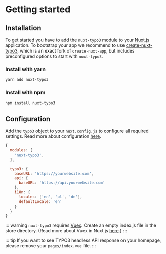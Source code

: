 # Getting started

## Installation

To get started you have to add the `nuxt-typo3` module to your [Nuxt.js](https://nuxtjs.org/) application. To bootstrap your app we recommend to use [create-nuxt-typo3](https://github.com/TYPO3-Initiatives/create-nuxt-typo3), which is an exact fork of `create-nuxt-app`, but includes preconfigured options to start with `nuxt-typo3`.

### Install with yarn

```sh
yarn add nuxt-typo3
```

### Install with npm

```sh
npm install nuxt-typo3
```

## Configuration

Add the `typo3` object to your `nuxt.config.js` to configure all required settings. Read more about configuration [here](https://typo3-initiatives.github.io/nuxt-typo3/configuration/i18n.html).

```js
{
  modules: [
    'nuxt-typo3',
  ],

  typo3: {
    baseURL: 'https://yourwebsite.com',
    api: {
      baseURL: 'https://api.yourwebsite.com'
    },
    i18n: {
      locales: ['en', 'pl', 'de'],
      defaultLocale: 'en'
    }
  }
}
```

::: warning
`nuxt-typo3` requires [Vuex](https://vuex.vuejs.org/). Create an empty index.js file in the store directory. (Read more about Vuex in Nuxt.js [here](https://nuxtjs.org/guide/vuex-store).)
:::

::: tip
If you want to see TYPO3 headless API response on your homepage, please remove your `pages/index.vue` file.
:::
